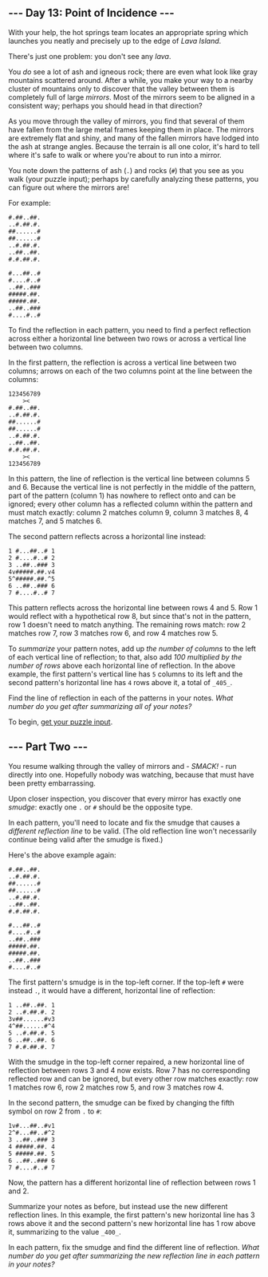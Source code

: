## --- Day 13: Point of Incidence ---

With your help, the hot springs team locates an appropriate spring which
launches you neatly and precisely up to the edge of  _Lava Island_.

There's just one problem: you don't see any  _lava_.

You  _do_  see a lot of ash and igneous rock; there are even what look like gray
mountains scattered around. After a while, you make your way to a nearby cluster
of mountains only to discover that the valley between them is completely full of
large  _mirrors_. Most of the mirrors seem to be aligned in a consistent way;
perhaps you should head in that direction?

As you move through the valley of mirrors, you find that several of them have
fallen from the large metal frames keeping them in place. The mirrors are
extremely flat and shiny, and many of the fallen mirrors have lodged into the
ash at strange angles. Because the terrain is all one color, it's hard to tell
where it's safe to walk or where you're about to run into a mirror.

You note down the patterns of ash (`.`) and rocks (`#`) that you see as you
walk (your puzzle input); perhaps by carefully analyzing these patterns, you can
figure out where the mirrors are!

For example:

```
#.##..##.
..#.##.#.
##......#
##......#
..#.##.#.
..##..##.
#.#.##.#.

#...##..#
#....#..#
..##..###
#####.##.
#####.##.
..##..###
#....#..#
```

To find the reflection in each pattern, you need to find a perfect reflection
across either a horizontal line between two rows or across a vertical line
between two columns.

In the first pattern, the reflection is across a vertical line between two
columns; arrows on each of the two columns point at the line between the
columns:

```
123456789
    ><   
#.##..##.
..#.##.#.
##......#
##......#
..#.##.#.
..##..##.
#.#.##.#.
    ><   
123456789
```

In this pattern, the line of reflection is the vertical line between columns 5
and 6. Because the vertical line is not perfectly in the middle of the pattern,
part of the pattern (column 1) has nowhere to reflect onto and can be ignored;
every other column has a reflected column within the pattern and must match
exactly: column 2 matches column 9, column 3 matches 8, 4 matches 7, and 5
matches 6.

The second pattern reflects across a horizontal line instead:

```
1 #...##..# 1
2 #....#..# 2
3 ..##..### 3
4v#####.##.v4
5^#####.##.^5
6 ..##..### 6
7 #....#..# 7
```

This pattern reflects across the horizontal line between rows 4 and 5. Row 1
would reflect with a hypothetical row 8, but since that's not in the pattern,
row 1 doesn't need to match anything. The remaining rows match: row 2 matches
row 7, row 3 matches row 6, and row 4 matches row 5.

To  _summarize_  your pattern notes, add up  _the number of columns_  to the
left of each vertical line of reflection; to that, also add  _100 multiplied by
the number of rows_  above each horizontal line of reflection. In the above
example, the first pattern's vertical line has  `5`  columns to its left and the
second pattern's horizontal line has  `4`  rows above it, a total of  `_405_`.

Find the line of reflection in each of the patterns in your notes.  _What number
do you get after summarizing all of your notes?_

To begin,  [get your puzzle input](https://adventofcode.com/2023/day/13/input).

## --- Part Two ---

You resume walking through the valley of mirrors and -  _SMACK!_  - run directly
into one. Hopefully nobody was watching, because that must have been pretty
embarrassing.

Upon closer inspection, you discover that every mirror has exactly one
_smudge_: exactly one  `.`  or  `#`  should be the opposite type.

In each pattern, you'll need to locate and fix the smudge that causes a
_different reflection line_  to be valid. (The old reflection line won't
necessarily continue being valid after the smudge is fixed.)

Here's the above example again:

```
#.##..##.
..#.##.#.
##......#
##......#
..#.##.#.
..##..##.
#.#.##.#.

#...##..#
#....#..#
..##..###
#####.##.
#####.##.
..##..###
#....#..#
```

The first pattern's smudge is in the top-left corner. If the top-left  `#`  were
instead  `.`, it would have a different, horizontal line of reflection:

```
1 ..##..##. 1
2 ..#.##.#. 2
3v##......#v3
4^##......#^4
5 ..#.##.#. 5
6 ..##..##. 6
7 #.#.##.#. 7

```

With the smudge in the top-left corner repaired, a new horizontal line of
reflection between rows 3 and 4 now exists. Row 7 has no corresponding reflected
row and can be ignored, but every other row matches exactly: row 1 matches row
6, row 2 matches row 5, and row 3 matches row 4.

In the second pattern, the smudge can be fixed by changing the fifth symbol on
row 2 from  `.`  to  `#`:

```
1v#...##..#v1
2^#...##..#^2
3 ..##..### 3
4 #####.##. 4
5 #####.##. 5
6 ..##..### 6
7 #....#..# 7
```

Now, the pattern has a different horizontal line of reflection between rows 1
and 2.

Summarize your notes as before, but instead use the new different reflection
lines. In this example, the first pattern's new horizontal line has 3 rows above
it and the second pattern's new horizontal line has 1 row above it, summarizing
to the value  `_400_`.

In each pattern, fix the smudge and find the different line of reflection.
_What number do you get after summarizing the new reflection line in each
pattern in your notes?_
